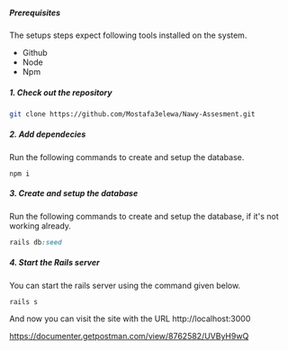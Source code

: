 ##### Prerequisites

The setups steps expect following tools installed on the system.

- Github
- Node 
- Npm

##### 1. Check out the repository

```bash
git clone https://github.com/Mostafa3elewa/Nawy-Assesment.git
```


##### 2. Add dependecies

Run the following commands to create and setup the database.

```node
npm i
```


##### 3. Create and setup the database

Run the following commands to create and setup the database, if it's not working already.

```ruby
rails db:seed
```

##### 4. Start the Rails server

You can start the rails server using the command given below.

```ruby
rails s
```

And now you can visit the site with the URL http://localhost:3000






https://documenter.getpostman.com/view/8762582/UVByH9wQ

